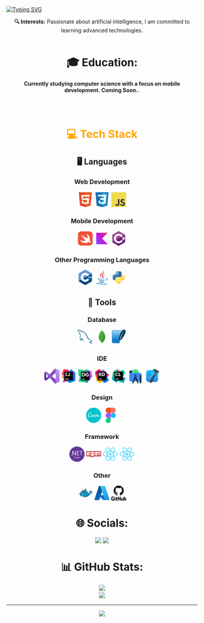 [![Typing SVG](https://readme-typing-svg.demolab.com?font=Madimi+One&pause=1000&color=F76E09&center=true&random=false&width=435&lines=Welcome+to+my+Github+profile+!;Hello%2C+my+name+is+Tom+!;I+am+a+computer+science+student)](https://git.io/typing-svg)

<p align="center">
    <strong>🔍 Interests:</strong> Passionate about artificial intelligence, I am committed to learning advanced technologies.<br><br>
</p>

<h1 align="center">🎓 Education:</h1>
<p align="center">
    <strong>Currently studying computer science with a focus on mobile development.
    Coming Soon..
    
</strong><br><br>
</p>

<h1 align="center" style="color:orange;"><strong>💻 Tech Stack</strong></h1>

## <h2 align="center">🖥️ Languages</h2>
### <h3 align="center">Web Development</h3>
<p align="center">
  <img src="https://raw.githubusercontent.com/devicons/devicon/master/icons/html5/html5-original.svg" width="40" height="40" title="HTML5"/>
  <img src="https://raw.githubusercontent.com/devicons/devicon/master/icons/css3/css3-original.svg" width="40" height="40" title="CSS3"/>
  <img src="https://raw.githubusercontent.com/devicons/devicon/master/icons/javascript/javascript-original.svg" width="40" height="40" title="JavaScript"/>
</p>

### <h3 align="center">Mobile Development</h3>
<p align="center">
  <img src="https://raw.githubusercontent.com/devicons/devicon/master/icons/swift/swift-original.svg" width="40" height="40" title="Swift"/>
  <img src="https://raw.githubusercontent.com/devicons/devicon/master/icons/kotlin/kotlin-original.svg" width="40" height="40" title="Kotlin"/>
  <img src="https://raw.githubusercontent.com/devicons/devicon/master/icons/csharp/csharp-original.svg" width="40" height="40" title="C#"/>
</p>

### <h3 align="center">Other Programming Languages</h3>
<p align="center">
  <img src="https://raw.githubusercontent.com/devicons/devicon/master/icons/cplusplus/cplusplus-original.svg" width="40" height="40" title="C++"/>
  <img src="https://raw.githubusercontent.com/devicons/devicon/master/icons/java/java-original.svg" width="40" height="40" title="Java"/>
  <img src="https://raw.githubusercontent.com/devicons/devicon/master/icons/python/python-original.svg" width="40" height="40" title="Python"/>
</p>

## <h2 align="center">🧰 Tools</h2>

### <h3 align="center">Database</h3>
<p align="center">
  <img src="https://raw.githubusercontent.com/devicons/devicon/master/icons/mysql/mysql-original.svg" width="40" height="40" title="MySQL"/>
  <img src="https://raw.githubusercontent.com/devicons/devicon/master/icons/mongodb/mongodb-original.svg" width="40" height="40" title="MongoDB"/>
  <img src="https://raw.githubusercontent.com/devicons/devicon/master/icons/sqlite/sqlite-original.svg" width="40" height="40" title="SQLite"/>
</p>

### <h3 align="center">IDE</h3>
<p align="center">
  <img src="https://raw.githubusercontent.com/devicons/devicon/master/icons/visualstudio/visualstudio-original.svg" width="40" height="40" title="Visual Studio"/>
  <img src="https://raw.githubusercontent.com/devicons/devicon/master/icons/intellij/intellij-original.svg" width="40" height="40" title="IntelliJ IDEA"/>
  <img src="https://raw.githubusercontent.com/devicons/devicon/master/icons/datagrip/datagrip-original.svg" width="40" height="40" title="DataGrip"/>
  <img src="https://raw.githubusercontent.com/devicons/devicon/master/icons/rider/rider-original.svg" width="40" height="40" title="Rider"/>
  <img src="https://raw.githubusercontent.com/devicons/devicon/master/icons/clion/clion-original.svg" width="40" height="40" title="CLion"/>
  <img src="https://raw.githubusercontent.com/devicons/devicon/master/icons/androidstudio/androidstudio-original.svg" width="40" height="40" title="Android Studio"/>
  <img src="https://raw.githubusercontent.com/devicons/devicon/master/icons/xcode/xcode-original.svg" width="40" height="40" title="Xcode"/>
</p>

### <h3 align="center">Design</h3>
<p align="center">
  <img src="https://raw.githubusercontent.com/devicons/devicon/master/icons/canva/canva-original.svg" width="40" height="40" title="Canva"/>
  <img src="https://raw.githubusercontent.com/devicons/devicon/master/icons/figma/figma-original.svg" width="40" height="40" title="Figma"/>
</p>

### <h3 align="center">Framework</h3>
<p align="center">
  <img src="https://raw.githubusercontent.com/devicons/devicon/master/icons/dotnetcore/dotnetcore-original.svg" width="40" height="40" title=".Net"/>
  <img src="https://raw.githubusercontent.com/devicons/devicon/master/icons/npm/npm-original-wordmark.svg" width="40" height="40" title="NPM"/>
  <img src="https://raw.githubusercontent.com/devicons/devicon/master/icons/react/react-original.svg" width="40" height="40" title="React"/>
  <img src="https://raw.githubusercontent.com/devicons/devicon/master/icons/react/react-original.svg" width="40" height="40" title="React Native"/>
</p>

### <h3 align="center">Other</h3>
<p align="center">
  <img src="https://raw.githubusercontent.com/devicons/devicon/master/icons/docker/docker-original.svg" width="40" height="40" title="Docker"/>
  <img src="https://raw.githubusercontent.com/devicons/devicon/master/icons/azure/azure-original.svg" width="40" height="40" title="Azure"/>
  <img src="https://raw.githubusercontent.com/devicons/devicon/master/icons/github/github-original-wordmark.svg" width="40" height="40" title="GitHub"/>
</p>


<h1 align="center">🌐 Socials:</h1>
<p align="center">
  <a href="https://discord.gg/Owme_"><img src="https://img.shields.io/badge/Discord-%237289DA.svg?logo=discord&logoColor=white"/></a>
  <a href="https://linkedin.com/in/https://www.linkedin.com/feed/"><img src="https://img.shields.io/badge/LinkedIn-%230077B5.svg?logo=linkedin&logoColor=white"/></a>
</p>

<h1 align="center">📊 GitHub Stats:</h1>
<p align="center">
  <img src="https://github-readme-streak-stats.herokuapp.com/?user=0wme&theme=dark&hide_border=true"/><br/>
  <img src="https://github-readme-stats.vercel.app/api/top-langs/?username=0wme&theme=dark&hide_border=true&include_all_commits=false&count_private=true&layout=compact"/>
</p>

---
<p align="center">
  <a href="https://visitcount.itsvg.in"><img src="https://visitcount.itsvg.in/api?id=0wme&icon=7&color=7"/></a>
</p>
